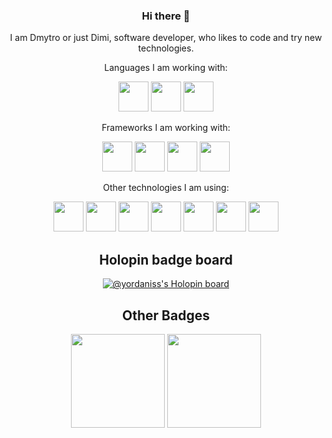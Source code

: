 <div align="center">

  ### Hi there 👋

  I am Dmytro or just Dimi, software developer, who likes to code and try new technologies.

  Languages I am working with:

  <div style="display:inline;">

  <img src="https://user-images.githubusercontent.com/68282006/197604844-fc115233-144a-486b-a7d0-e2db7ff24377.svg" width="48" height="48">

  <img src="https://user-images.githubusercontent.com/68282006/197604125-5aaeaae7-0cf6-47e1-b5c8-be3f219d3080.png" width="48" height="48">

  <img src="https://user-images.githubusercontent.com/68282006/197605522-86080f96-fec2-4494-ab27-6cf74cabe7b0.svg" width="48" height="48">

  </div>

  Frameworks I am working with:

  <div style="display:inline;">

  <img src="https://user-images.githubusercontent.com/68282006/197606574-456cf975-6048-4607-ab7c-0f76a7962f36.svg" height="48">

  <img src="https://user-images.githubusercontent.com/68282006/197606878-8a4cb357-0ca1-434f-9a04-9b34be636fbf.svg" height="48">

  <img src="https://user-images.githubusercontent.com/68282006/197606433-ca46217d-b982-48bc-bf95-69a7c9fcb228.svg" width="48" height="48">

  <img src="https://user-images.githubusercontent.com/68282006/197608327-72948e55-9e12-4e4d-9c23-69bea4399b45.svg" width="48" height="48">

  </div>

  Other technologies I am using:

  <div style="display:inline;">

  <img src="https://user-images.githubusercontent.com/68282006/197607652-e317cc39-5ef5-4214-887d-0bd93061c4e9.svg" height="48">

  <img src="https://user-images.githubusercontent.com/68282006/197607735-dc115d67-3540-41a6-a24c-ff526a345c36.svg" height="48">

  <img src="https://user-images.githubusercontent.com/68282006/197607808-94cfeffa-3212-44bd-9956-302e1efbb4d1.svg" width="48" height="48">

  <img src="https://user-images.githubusercontent.com/68282006/197608181-b9fa17f5-fa29-4c46-b1ab-df46b544f764.svg" width="48" height="48">

  <img src="https://user-images.githubusercontent.com/68282006/197608540-ca1e4308-a2ad-4232-9728-a9a3df2a39ad.svg" width="48" height="48">
  
  <img src="https://user-images.githubusercontent.com/68282006/200177809-e2cf7750-286a-45e7-9f75-7d29e3c04788.svg" width="48" height="48">
    
  <img src="https://user-images.githubusercontent.com/68282006/200177827-47bfa115-d583-4173-bad6-718f56e6310b.svg" width="48" height="48">

  </div>
  
  <h2>Holopin badge board</h2>
  
  [![@yordaniss's Holopin board](https://holopin.me/yordaniss)](https://holopin.io/@yordaniss)
  
  <div style="display:inline;">
  <h2>Other Badges</h2>

  <img src="https://user-images.githubusercontent.com/68282006/198851425-02865de8-7780-4e3f-8648-90851923bc6a.png" width="150" height="150">
  <img src="https://github.com/user-attachments/assets/53610e62-438f-4565-a0ab-0b4ee3d087ee" width="150" height="150">
  </div>
</div>
